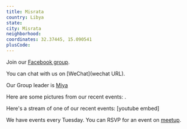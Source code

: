 ```yaml
---
title: Misrata
country: Libya
state: 
city: Misrata
neighborhood: 
coordinates: 32.37445, 15.090541
plusCode:
---
```

Join our [Facebook group](https://www.facebook.com/groups/free.code.camp.misrata).

You can chat with us on [WeChat](wechat URL).

Our Group leader is [Miya](freecodecamp.org/miya)

Here are some pictures from our recent events:
![]().

Here's a stream of one of our recent events:
[youtube embed]

We have events every Tuesday. You can RSVP for an event on [meetup](meetupurl).
